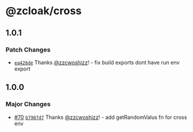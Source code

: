 # @zcloak/cross

## 1.0.1

### Patch Changes

- [`ea426de`](https://github.com/zCloak-Network/zkid-sdk/commit/ea426def192cb6762ed8c6a3bf97b5738c3b1f37) Thanks [@zzcwoshizz](https://github.com/zzcwoshizz)! - fix build exports dont have run env export

## 1.0.0

### Major Changes

- [#70](https://github.com/zCloak-Network/zkid-sdk/pull/70) [`b7987d7`](https://github.com/zCloak-Network/zkid-sdk/commit/b7987d7ce3923226f607d8fe1bf7e5529730e8e3) Thanks [@zzcwoshizz](https://github.com/zzcwoshizz)! - add getRandomValus fn for cross env
